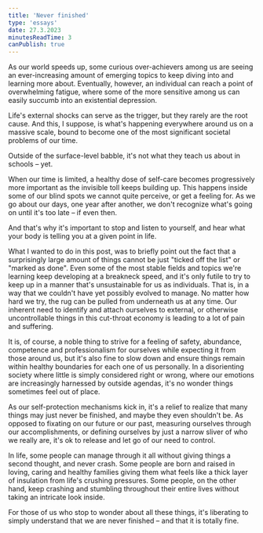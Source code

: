 ```yaml
---
title: 'Never finished'
type: 'essays'
date: 27.3.2023
minutesReadTime: 3
canPublish: true
---
```


As our world speeds up, some curious over-achievers among us are seeing an ever-increasing amount of emerging topics to keep diving into and learning more about. Eventually, however, an individual can reach a point of overwhelming fatigue, where some of the more sensitive among us can easily succumb into an existential depression. 

Life's external shocks can serve as the trigger, but they rarely are the root cause. And this, I suppose, is what's happening everywhere around us on a massive scale, bound to become one of the most significant societal problems of our time. 

Outside of the surface-level babble, it's not what they teach us about in schools – yet.

When our time is limited, a healthy dose of self-care becomes progressively more important as the invisible toll keeps building up. This happens inside some of our blind spots we cannot quite perceive, or get a feeling for. As we go about our days, one year after another, we don't recognize what's going on until it's too late – if even then. 

And that's why it's important to stop and listen to yourself, and hear what your body is telling you at a given point in life. 

What I wanted to do in this post, was to briefly point out the fact that a surprisingly large amount of things cannot be just "ticked off the list" or "marked as done". Even some of the most stable fields and topics we're learning keep developing at a breakneck speed, and it's only futile to try to keep up in a manner that's unsustainable for us as individuals. That is, in a way that we couldn't have yet possibly evolved to manage. No matter how hard we try, the rug can be pulled from underneath us at any time. Our inherent need to identify and attach ourselves to external, or otherwise uncontrollable things in this cut-throat economy is leading to a lot of pain and suffering.

It is, of course, a noble thing to strive for a feeling of safety, abundance, competence and professionalism for ourselves while expecting it from those around us, but it's also fine to slow down and ensure things remain within healthy boundaries for each one of us personally. In a disorienting society where little is simply considered right or wrong, where our emotions are increasingly harnessed by outside agendas, it's no wonder things sometimes feel out of place. 

As our self-protection mechanisms kick in, it's a relief to realize that many things may just never be finished, and maybe they even shouldn't be. As opposed to fixating on our future or our past, measuring ourselves through our accomplishments, or defining ourselves by just a narrow sliver of who we really are, it's ok to release and let go of our need to control.

In life, some people can manage through it all without giving things a second thought, and never crash. Some people are born and raised in loving, caring and healthy families giving them what feels like a thick layer of insulation from life's crushing pressures. Some people, on the other hand, keep crashing and stumbling throughout their entire lives without taking an intricate look inside.

For those of us who stop to wonder about all these things, it's liberating to simply understand that we are never finished – and that it is totally fine.
